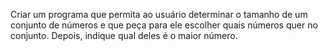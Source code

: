 Criar um programa que permita ao usuário determinar o tamanho de um conjunto de números
e que peça para ele escolher quais números quer no conjunto.
Depois, indique qual deles é o maior número.